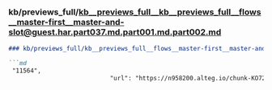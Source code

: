 ### kb/previews_full/kb__previews_full__kb__previews_full__flows__master-first__master-and-slot@guest.har.part037.md.part001.md.part002.md

```md
### kb/previews_full/kb__previews_full__flows__master-first__master-and-slot@guest.har.part037.md.part001.md (part 002)

```md
 "11564",
                            "url": "https://n958200.alteg.io/chunk-KO722YSM.js",
      
```

```

```
